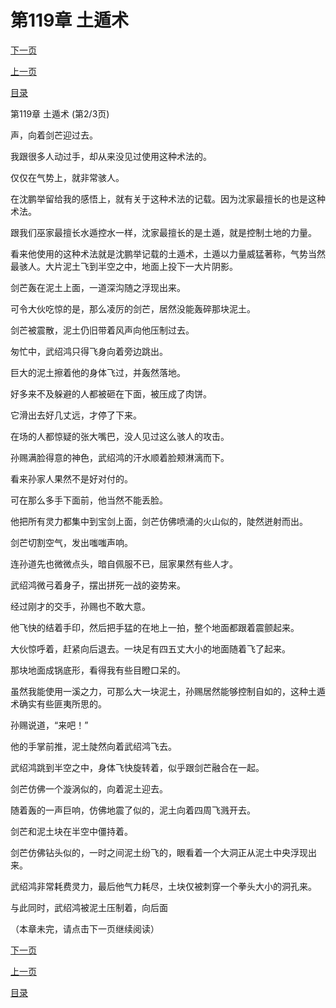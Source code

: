 <h1>第119章  土遁术</h1>
            <div><p><a href="./356_%E7%AC%AC119%E7%AB%A0_%E5%9C%9F%E9%81%81%E6%9C%AF.md">下一页</a></p><p><a href="./354_%E7%AC%AC119%E7%AB%A0_%E5%9C%9F%E9%81%81%E6%9C%AF.md">上一页</a></p><p><a href="../">目录</a></p></div>
            <div><p>第119章  土遁术 (第2/3页)</p><p>声，向着剑芒迎过去。</p><p>我跟很多人动过手，却从来没见过使用这种术法的。</p><p>仅仅在气势上，就非常骇人。</p><p>在沈鹏举留给我的感悟上，就有关于这种术法的记载。因为沈家最擅长的也是这种术法。</p><p>跟我们巫家最擅长水遁控水一样，沈家最擅长的是土遁，就是控制土地的力量。</p><p>看来他使用的这种术法就是沈鹏举记载的土遁术，土遁以力量威猛著称，气势当然最骇人。大片泥土飞到半空之中，地面上投下一大片阴影。</p><p>剑芒轰在泥土上面，一道深沟随之浮现出来。</p><p>可令大伙吃惊的是，那么凌厉的剑芒，居然没能轰碎那块泥土。</p><p>剑芒被震散，泥土仍旧带着风声向他压制过去。</p><p>匆忙中，武绍鸿只得飞身向着旁边跳出。</p><p>巨大的泥土擦着他的身体飞过，并轰然落地。</p><p>好多来不及躲避的人都被砸在下面，被压成了肉饼。</p><p>它滑出去好几丈远，才停了下来。</p><p>在场的人都惊疑的张大嘴巴，没人见过这么骇人的攻击。</p><p>孙赐满脸得意的神色，武绍鸿的汗水顺着脸颊淋漓而下。</p><p>看来孙家人果然不是好对付的。</p><p>可在那么多手下面前，他当然不能丢脸。</p><p>他把所有灵力都集中到宝剑上面，剑芒仿佛喷涌的火山似的，陡然迸射而出。</p><p>剑芒切割空气，发出嗤嗤声响。</p><p>连孙道先也微微点头，暗自佩服不已，屈家果然有些人才。</p><p>武绍鸿微弓着身子，摆出拼死一战的姿势来。</p><p>经过刚才的交手，孙赐也不敢大意。</p><p>他飞快的结着手印，然后把手猛的在地上一拍，整个地面都跟着震颤起来。</p><p>大伙惊呼着，赶紧向后退去。一块足有四五丈大小的地面随着飞了起来。</p><p>那块地面成锅底形，看得我有些目瞪口呆的。</p><p>虽然我能使用一溪之力，可那么大一块泥土，孙赐居然能够控制自如的，这种土遁术确实有些匪夷所思的。</p><p>孙赐说道，“来吧！”</p><p>他的手掌前推，泥土陡然向着武绍鸿飞去。</p><p>武绍鸿跳到半空之中，身体飞快旋转着，似乎跟剑芒融合在一起。</p><p>剑芒仿佛一个漩涡似的，向着泥土迎去。</p><p>随着轰的一声巨响，仿佛地震了似的，泥土向着四周飞溅开去。</p><p>剑芒和泥土块在半空中僵持着。</p><p>剑芒仿佛钻头似的，一时之间泥土纷飞的，眼看着一个大洞正从泥土中央浮现出来。</p><p>武绍鸿非常耗费灵力，最后他气力耗尽，土块仅被刺穿一个拳头大小的洞孔来。</p><p>与此同时，武绍鸿被泥土压制着，向后面</p><p>（本章未完，请点击下一页继续阅读）</p></div>
            <div><p><a href="./356_%E7%AC%AC119%E7%AB%A0_%E5%9C%9F%E9%81%81%E6%9C%AF.md">下一页</a></p><p><a href="./354_%E7%AC%AC119%E7%AB%A0_%E5%9C%9F%E9%81%81%E6%9C%AF.md">上一页</a></p><p><a href="../">目录</a></p></div>